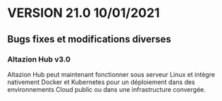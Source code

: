 <div class="releaseNotesVersion">
<div class="titreEtDate"><h1>VERSION 21.0 <span class="date-release">10/01/2021</span></h1></div>
<div class="releasesImportantes">
</div>
<h2>Bugs fixes et modifications diverses</h2>
<div class="bugsEtMod">
<div class="correctionsOuMod">
<div class="titre"><h3>Altazion Hub v3.0</h3></div>
<div class="description"><div>Altazion Hub peut maintenant fonctionner sous serveur Linux et intègre nativement Docker et Kubernetes pour un déploiement dans des environnements Cloud public ou dans une infrastructure convergée.</div></div>
</div>
</div>
</div>

